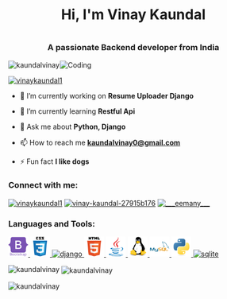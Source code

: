 <h1 align="center">Hi, I'm Vinay Kaundal<h1>
<h3 align="center">A passionate Backend developer from India</h3>
<img align="right" alt="Coding" width="400" src="https://camo.githubusercontent.com/5ddf73ad3a205111cf8c686f687fc216c2946a75005718c8da5b837ad9de78c9/68747470733a2f2f7468756d62732e6766796361742e636f6d2f4576696c4e657874446576696c666973682d736d616c6c2e676966">
<p align="left"> <img src="https://komarev.com/ghpvc/?username=kaundalvinay&label=Profile%20views&color=0e75b6&style=flat" alt="kaundalvinay" /> </p>

<p align="left"> <a href="https://twitter.com/vinaykaundal1" target="blank"><img src="https://img.shields.io/twitter/follow/vinaykaundal1?logo=twitter&style=for-the-badge" alt="vinaykaundal1" /></a> </p>

- 🔭 I’m currently working on **Resume Uploader Django**

- 🌱 I’m currently learning **Restful Api**

- 💬 Ask me about **Python, Django**

- 📫 How to reach me **kaundalvinay0@gmail.com**

- ⚡ Fun fact **I like dogs**

<h3 align="left">Connect with me:</h3>
<p align="left">
<a href="https://twitter.com/vinaykaundal1" target="blank"><img align="center" src="https://raw.githubusercontent.com/rahuldkjain/github-profile-readme-generator/master/src/images/icons/Social/twitter.svg" alt="vinaykaundal1" height="30" width="40" /></a>
<a href="https://linkedin.com/in/vinay-kaundal-27915b176" target="blank"><img align="center" src="https://raw.githubusercontent.com/rahuldkjain/github-profile-readme-generator/master/src/images/icons/Social/linked-in-alt.svg" alt="vinay-kaundal-27915b176" height="30" width="40" /></a>
<a href="https://instagram.com/___eemany___" target="blank"><img align="center" src="https://raw.githubusercontent.com/rahuldkjain/github-profile-readme-generator/master/src/images/icons/Social/instagram.svg" alt="___eemany___" height="30" width="40" /></a>
</p>

<h3 align="left">Languages and Tools:</h3>
<p align="left"> <a href="https://getbootstrap.com" target="_blank" rel="noreferrer"> <img src="https://raw.githubusercontent.com/devicons/devicon/master/icons/bootstrap/bootstrap-plain-wordmark.svg" alt="bootstrap" width="40" height="40"/> </a> <a href="https://www.w3schools.com/css/" target="_blank" rel="noreferrer"> <img src="https://raw.githubusercontent.com/devicons/devicon/master/icons/css3/css3-original-wordmark.svg" alt="css3" width="40" height="40"/> </a> <a href="https://www.djangoproject.com/" target="_blank" rel="noreferrer"> <img src="https://cdn.worldvectorlogo.com/logos/django.svg" alt="django" width="40" height="40"/> </a> <a href="https://www.w3.org/html/" target="_blank" rel="noreferrer"> <img src="https://raw.githubusercontent.com/devicons/devicon/master/icons/html5/html5-original-wordmark.svg" alt="html5" width="40" height="40"/> </a> <a href="https://www.java.com" target="_blank" rel="noreferrer"> <img src="https://raw.githubusercontent.com/devicons/devicon/master/icons/java/java-original.svg" alt="java" width="40" height="40"/> </a> <a href="https://www.linux.org/" target="_blank" rel="noreferrer"> <img src="https://raw.githubusercontent.com/devicons/devicon/master/icons/linux/linux-original.svg" alt="linux" width="40" height="40"/> </a> <a href="https://www.mysql.com/" target="_blank" rel="noreferrer"> <img src="https://raw.githubusercontent.com/devicons/devicon/master/icons/mysql/mysql-original-wordmark.svg" alt="mysql" width="40" height="40"/> </a> <a href="https://www.python.org" target="_blank" rel="noreferrer"> <img src="https://raw.githubusercontent.com/devicons/devicon/master/icons/python/python-original.svg" alt="python" width="40" height="40"/> </a> <a href="https://www.sqlite.org/" target="_blank" rel="noreferrer"> <img src="https://www.vectorlogo.zone/logos/sqlite/sqlite-icon.svg" alt="sqlite" width="40" height="40"/> </a> </p>

<p><img align="left" src="https://github-readme-stats.vercel.app/api/top-langs?username=kaundalvinay&show_icons=true&locale=en&layout=compact" alt="kaundalvinay" /></p>

<p>&nbsp;<img align="center" src="https://github-readme-stats.vercel.app/api?username=kaundalvinay&show_icons=true&locale=en" alt="kaundalvinay" /></p>

<p><img align="center" src="https://github-readme-streak-stats.herokuapp.com/?user=kaundalvinay&" alt="kaundalvinay" /></p>
